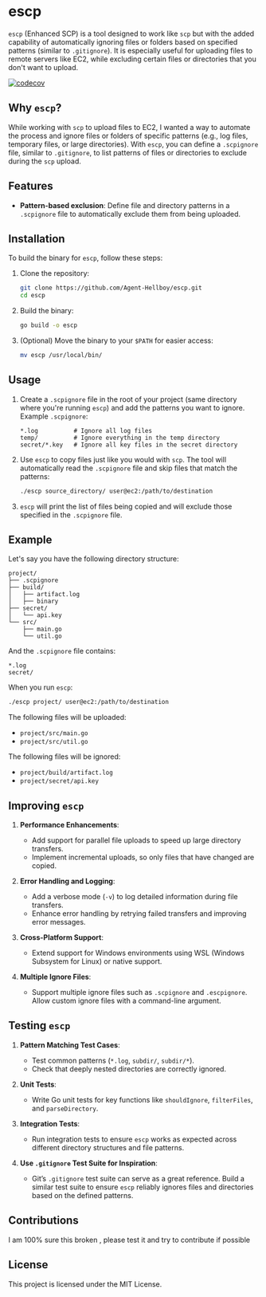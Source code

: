 # escp

`escp` (Enhanced SCP) is a tool designed to work like `scp` but with the added capability of automatically ignoring files or folders based on specified patterns (similar to `.gitignore`). It is especially useful for uploading files to remote servers like EC2, while excluding certain files or directories that you don't want to upload.

[![codecov](https://codecov.io/gh/Agent-Hellboy/escp/graph/badge.svg?token=596VLH7OJR)](https://codecov.io/gh/Agent-Hellboy/escp)

## Why `escp`?

While working with `scp` to upload files to EC2, I wanted a way to automate the process and ignore files or folders of specific patterns (e.g., log files, temporary files, or large directories). With `escp`, you can define a `.scpignore` file, similar to `.gitignore`, to list patterns of files or directories to exclude during the `scp` upload.

## Features

- **Pattern-based exclusion**: Define file and directory patterns in a `.scpignore` file to automatically exclude them from being uploaded.


## Installation

To build the binary for `escp`, follow these steps:

1. Clone the repository:
    ```bash
    git clone https://github.com/Agent-Hellboy/escp.git
    cd escp
    ```

2. Build the binary:
    ```bash
    go build -o escp
    ```

3. (Optional) Move the binary to your `$PATH` for easier access:
    ```bash
    mv escp /usr/local/bin/
    ```

## Usage

1. Create a `.scpignore` file in the root of your project (same directory where you're running `escp`) and add the patterns you want to ignore. Example `.scpignore`:
    ```plaintext
    *.log          # Ignore all log files
    temp/          # Ignore everything in the temp directory
    secret/*.key   # Ignore all key files in the secret directory
    ```

2. Use `escp` to copy files just like you would with `scp`. The tool will automatically read the `.scpignore` file and skip files that match the patterns:
    ```bash
    ./escp source_directory/ user@ec2:/path/to/destination
    ```

3. `escp` will print the list of files being copied and will exclude those specified in the `.scpignore` file.

## Example

Let's say you have the following directory structure:

```
project/
├── .scpignore
├── build/
│   ├── artifact.log
│   ├── binary
├── secret/
│   └── api.key
└── src/
    ├── main.go
    └── util.go
```

And the `.scpignore` file contains:
```plaintext
*.log
secret/
```

When you run `escp`:

```bash
./escp project/ user@ec2:/path/to/destination
```

The following files will be uploaded:
- `project/src/main.go`
- `project/src/util.go`

The following files will be ignored:
- `project/build/artifact.log`
- `project/secret/api.key`


## Improving `escp`

1. **Performance Enhancements**:
   - Add support for parallel file uploads to speed up large directory transfers.
   - Implement incremental uploads, so only files that have changed are copied.

2. **Error Handling and Logging**:
   - Add a verbose mode (`-v`) to log detailed information during file transfers.
   - Enhance error handling by retrying failed transfers and improving error messages.

3. **Cross-Platform Support**:
   - Extend support for Windows environments using WSL (Windows Subsystem for Linux) or native support.

4. **Multiple Ignore Files**:
   - Support multiple ignore files such as `.scpignore` and `.escpignore`. Allow custom ignore files with a command-line argument.

## Testing `escp`

1. **Pattern Matching Test Cases**:
   - Test common patterns (`*.log`, `subdir/`, `subdir/*`).
   - Check that deeply nested directories are correctly ignored.

2. **Unit Tests**:
   - Write Go unit tests for key functions like `shouldIgnore`, `filterFiles`, and `parseDirectory`.

3. **Integration Tests**:
   - Run integration tests to ensure `escp` works as expected across different directory structures and file patterns.

4. **Use `.gitignore` Test Suite for Inspiration**:
   - Git’s `.gitignore` test suite can serve as a great reference. Build a similar test suite to ensure `escp` reliably ignores files and directories based on the defined patterns.


## Contributions

I am 100% sure this broken , please test it and try to contribute if possible

## License

This project is licensed under the MIT License.
